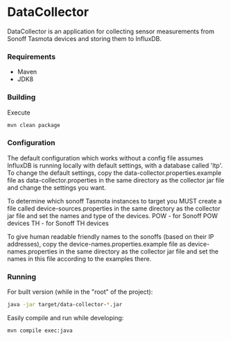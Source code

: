 # DataCollector

DataCollector is an application for collecting sensor measurements from Sonoff Tasmota devices and storing them to InfluxDB.

### Requirements

* Maven
* JDK8 

### Building

Execute 

```sh
mvn clean package
```

### Configuration

The default configuration which works without a config file assumes InfluxDB is running locally with default settings, with a database called 'ltp'.
To change the default settings, copy the data-collector.properties.example file as data-collector.properties in the same directory as the collector jar file and change the settings you want.

To determine which sonoff Tasmota instances to target you MUST create a file called device-sources.properties in the same directory as the collector jar file and set the names and type of the devices.
POW - for Sonoff POW devices
TH - for Sonoff TH devices 

To give human readable friendly names to the sonoffs (based on their IP addresses), copy the device-names.properties.example file as device-names.properties in the same directory as the collector jar file and set the names in this file according to the examples there.

### Running

For built version (while in the "root" of the project):

```sh
java -jar target/data-collector-*.jar
```

Easily compile and run while developing:

```
mvn compile exec:java
```
